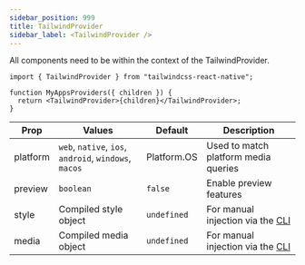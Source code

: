 ```yaml
---
sidebar_position: 999
title: TailwindProvider
sidebar_label: <TailwindProvider />
---
```


All components need to be within the context of the TailwindProvider.

```tsx
import { TailwindProvider } from "tailwindcss-react-native";

function MyAppsProviders({ children }) {
  return <TailwindProvider>{children}</TailwindProvider>;
}
```

| Prop     | Values                                                | Default     | Description                                          |
| -------- | ----------------------------------------------------- | ----------- | ---------------------------------------------------- |
| platform | `web`, `native`, `ios`, `android`, `windows`, `macos` | Platform.OS | Used to match platform media queries                 |
| preview  | `boolean`                                             | `false`     | Enable preview features                              |
| style    | Compiled style object                                 | `undefined` | For manual injection via the [CLI](/compilation/cli) |
| media    | Compiled media object                                 | `undefined` | For manual injection via the [CLI](/compilation/cli) |
